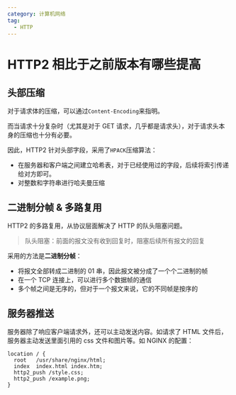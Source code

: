 ```yaml
---
category: 计算机网络
tag:
  - HTTP
---
```


# HTTP2 相比于之前版本有哪些提高

## 头部压缩

对于请求体的压缩，可以通过`Content-Encoding`来指明。

而当请求十分复杂时（尤其是对于 GET 请求，几乎都是请求头），对于请求头本身的压缩也十分有必要。

因此，HTTP2 针对头部字段，采用了`HPACK`压缩算法：

- 在服务器和客户端之间建立哈希表，对于已经使用过的字段，后续将索引传递给对方即可。
- 对整数和字符串进行哈夫曼压缩

## 二进制分帧 & 多路复用

HTTP2 的多路复用，从协议层面解决了 HTTP 的队头阻塞问题。

> 队头阻塞：前面的报文没有收到回复时，阻塞后续所有报文的回复

采用的方法是**二进制分帧**：

- 将报文全部转成二进制的 01 串，因此报文被分成了一个个二进制的帧
- 在一个 TCP 连接上，可以进行多个数据帧的通信
- 多个帧之间是无序的，但对于一个报文来说，它的不同帧是按序的

## 服务器推送

服务器除了响应客户端请求外，还可以主动发送内容。如请求了 HTML 文件后，服务器主动发送里面引用的 css 文件和图片等。如 NGINX 的配置：

```
location / {
  root   /usr/share/nginx/html;
  index  index.html index.htm;
  http2_push /style.css;
  http2_push /example.png;
}
```
